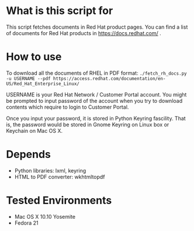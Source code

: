 # What is this script for
This script fetches documents in Red Hat product pages.
You can find a list of documents for Red Hat products in https://docs.redhat.com/
.
# How to use
To download all the documents of RHEL in PDF format:
`./fetch_rh_docs.py -u USERNAME --pdf https://access.redhat.com/documentation/en-US/Red_Hat_Enterprise_Linux/`

USERNAME is your Red Hat Network / Customer Portal account.
You might be prompted to input password of the account when you try to download contents which require to login to Customer Portal.

Once you input your password, it is stored in Python Keyring fascility. That is, the password would be stored in Gnome Keyring on Linux box or Keychain on Mac OS X.

# Depends
* Python libraries: lxml, keyring
* HTML to PDF converter: wkhtmltopdf

# Tested Environments
* Mac OS X 10.10 Yosemite
* Fedora 21
